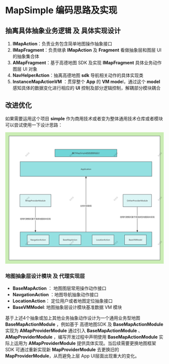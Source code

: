 # MapSimple 编码思路及实现

## 抽离具体抽象业务逻辑 及 具体实现设计

1. **IMapAction**：负责业务包含简单地图操作抽象接口
2. **IMapFragment**：负责继承 **IMapAction** 及 **Fragment** 看做抽象层和图层 UI 的抽象集合体
3. **AMapFragment**：基于高德地图 SDK 及实现 **IMapFragment** 具体业务动作图层 UI 对象
4. **NavHelperAction**：抽离高德地图 **sdk** 导航相关动作的具体实现类
5. **InstanceMapActionVM** ：贯穿整个 **App** 的 **VM mode**l，通过这个 **model**  感知具体的数据变化进行相应的 **UI** 控制及部分逻辑控制，解耦部分模块耦合

## 改进优化
如果需要运用这个项目 **simple** 作为商用技术或者变为整体通用技术仓库或者模块可以尝试使用一下设计思路：

![](.\基于MapSimple代码的改进优化设计思路.png)

### 地图抽象层设计模块 及 代理实现层

- **BaseMapAction** ： 地图图层常用操作动作接口
- **NavgationAction** ：地图导航抽象动作接口
- **LocationAction**：    定位用户或者地图定位抽象接口
- **BaseVMModel**:        地图抽象层设计模块基准数据 VM 模块

基于上述4个抽象或加上其他业务抽象动作设计为一个通用业务型地图 **BaseMapActionModule** ，例如基于 高德地图SDK 及 **BaseMapActionModule** 实现为 **AMapProviderModule** 通过引入 **BaseMapActionModule** 、**AMapProviderModule** ，编写开发过程中声明使用 **BaseMapActionModule** 实际上运用为 **AMapProviderModule** 提供具体实现。当后续需要更换地图框架 SDK 可通过重新实现新 **MapProviderModule** 去更换旧的 **MapProviderModule**，从而避免上层 App UI层面出现重大的变化。